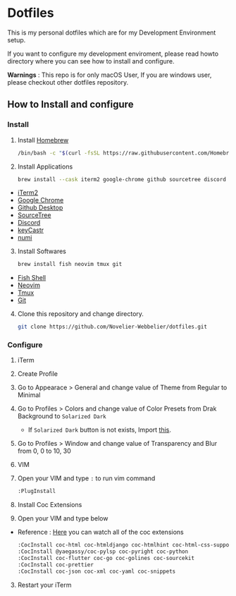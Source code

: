 # Dotfiles

This is my personal dotfiles which are for my Development Environment setup.

If you want to configure my development enviroment, please read howto directory where you can see how to install and configure.

**Warnings** : This repo is for only macOS User, If you are windows user, please checkout other dotfiles repository.

## How to Install and configure

### Install

1. Install [Homebrew](https://brew.sh)

   ```bash
   /bin/bash -c "$(curl -fsSL https://raw.githubusercontent.com/Homebrew/install/HEAD/install.sh)"
   ```

2. Install Applications

   ```bash
   brew install --cask iterm2 google-chrome github sourcetree discord keycastr numi
   ```

- [iTerm2](https://iterm2.com/)
- [Google Chrome](https://www.google.com/chrome/)
- [Github Desktop](https://desktop.github.com/)
- [SourceTree](https://www.sourcetreeapp.com/)
- [Discord](https://discord.com/)
- [keyCastr](https://github.com/keycastr/keycastr)
- [numi](https://numi.app/)

3. Install Softwares

   ```bash
   brew install fish neovim tmux git
   ```

- [Fish Shell](https://fishshell.com/)
- [Neovim](https://neovim.io/)
- [Tmux](https://github.com/tmux/tmux)
- [Git](https://git-scm.com)

4. Clone this repository and change directory.

   ```bash
   git clone https://github.com/Novelier-Webbelier/dotfiles.git
   ```

### Configure

1. iTerm

1. Create Profile

1. Go to Appearace > General and change value of Theme from Regular to Minimal

1. Go to Profiles > Colors and change value of Color Presets from Drak Background to `Solarized Dark`

   - If `Solarized Dark` button is not exists, Import [this](./Novelier-Webbelier_Iterm2-colors.itermcolors).

1. Go to Profiles > Window and change value of Transparency and Blur from 0, 0 to 10, 30

1. VIM

1. Open your VIM and type `:` to run vim command

   ```bash
   :PlugInstall
   ```

1. Install Coc Extensions

1. Open your VIM and type below

- Reference : [Here](https://github.com/neoclide/coc.nvim/wiki/Using-coc-extensions#implemented-coc-extensions) you can watch all of the coc extensions

  ```bash
  :CocInstall coc-html coc-htmldjango coc-htmlhint coc-html-css-support coc-css coc-cssmodules coc-tsserver
  :CocInstall @yaegassy/coc-pylsp coc-pyright coc-python
  :CocInstall coc-flutter coc-go coc-golines coc-sourcekit
  :CocInstall coc-prettier
  :CocInstall coc-json coc-xml coc-yaml coc-snippets
  ```

3. Restart your iTerm
